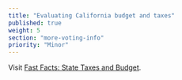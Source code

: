 ```yaml
---
title: "Evaluating California budget and taxes"
published: true
weight: 5
section: "more-voting-info"
priority: "Minor"
---
```


Visit [Fast Facts: State Taxes and Budget](http://www.easyvoterguide.org/wp-content/uploads/2011/08/FastFacts-BallotMeasures-v2.pdf).
